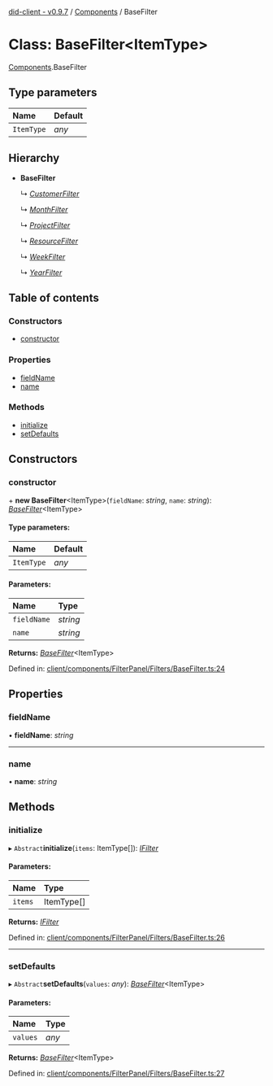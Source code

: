 [did-client - v0.9.7](../README.md) / [Components](../modules/components.md) / BaseFilter

# Class: BaseFilter<ItemType\>

[Components](../modules/components.md).BaseFilter

## Type parameters

Name | Default |
:------ | :------ |
`ItemType` | *any* |

## Hierarchy

* **BaseFilter**

  ↳ [*CustomerFilter*](components.customerfilter.md)

  ↳ [*MonthFilter*](components.monthfilter.md)

  ↳ [*ProjectFilter*](components.projectfilter.md)

  ↳ [*ResourceFilter*](components.resourcefilter.md)

  ↳ [*WeekFilter*](components.weekfilter.md)

  ↳ [*YearFilter*](components.yearfilter.md)

## Table of contents

### Constructors

- [constructor](components.basefilter.md#constructor)

### Properties

- [fieldName](components.basefilter.md#fieldname)
- [name](components.basefilter.md#name)

### Methods

- [initialize](components.basefilter.md#initialize)
- [setDefaults](components.basefilter.md#setdefaults)

## Constructors

### constructor

\+ **new BaseFilter**<ItemType\>(`fieldName`: *string*, `name`: *string*): [*BaseFilter*](components.basefilter.md)<ItemType\>

#### Type parameters:

Name | Default |
:------ | :------ |
`ItemType` | *any* |

#### Parameters:

Name | Type |
:------ | :------ |
`fieldName` | *string* |
`name` | *string* |

**Returns:** [*BaseFilter*](components.basefilter.md)<ItemType\>

Defined in: [client/components/FilterPanel/Filters/BaseFilter.ts:24](https://github.com/Puzzlepart/did/blob/dev/client/components/FilterPanel/Filters/BaseFilter.ts#L24)

## Properties

### fieldName

• **fieldName**: *string*

___

### name

• **name**: *string*

## Methods

### initialize

▸ `Abstract`**initialize**(`items`: ItemType[]): [*IFilter*](../interfaces/components.ifilter.md)

#### Parameters:

Name | Type |
:------ | :------ |
`items` | ItemType[] |

**Returns:** [*IFilter*](../interfaces/components.ifilter.md)

Defined in: [client/components/FilterPanel/Filters/BaseFilter.ts:26](https://github.com/Puzzlepart/did/blob/dev/client/components/FilterPanel/Filters/BaseFilter.ts#L26)

___

### setDefaults

▸ `Abstract`**setDefaults**(`values`: *any*): [*BaseFilter*](components.basefilter.md)<ItemType\>

#### Parameters:

Name | Type |
:------ | :------ |
`values` | *any* |

**Returns:** [*BaseFilter*](components.basefilter.md)<ItemType\>

Defined in: [client/components/FilterPanel/Filters/BaseFilter.ts:27](https://github.com/Puzzlepart/did/blob/dev/client/components/FilterPanel/Filters/BaseFilter.ts#L27)
